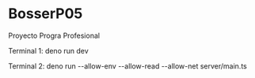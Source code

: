 # BosserP05
Proyecto Progra Profesional


Terminal 1:
deno run dev

Terminal 2:
deno run --allow-env --allow-read --allow-net server/main.ts